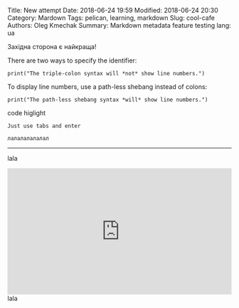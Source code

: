 Title: New attempt
Date: 2018-06-24 19:59
Modified: 2018-06-24 20:30
Category: Mardown
Tags: pelican, learning, markdown
Slug: cool-cafe
Authors: Oleg Kmechak
Summary: Markdown metadata feature testing
lang: ua

Західна сторона є найкраща!


There are two ways to specify the identifier:

    print("The triple-colon syntax will *not* show line numbers.")

To display line numbers, use a path-less shebang instead of colons:

    print("The path-less shebang syntax *will* show line numbers.")

code higlight
    
    Just use tabs and enter

`лалалалалалал`

___

lala

<div style="position: relative; padding-bottom: 56.25%; height: 0; overflow: hidden; max-width: 100%; height: auto;">
    <iframe src="https://www.youtube.com/embed/dQw4w9WgXcQ" frameborder="0" allowfullscreen style="position: absolute; top: 0; left: 0; width: 100%; height: 100%;"></iframe>
</div>
lala
